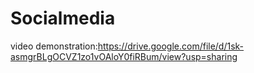 # Socialmedia
video demonstration:https://drive.google.com/file/d/1sk-asmgrBLgOCVZ1zo1vOAloY0fiRBum/view?usp=sharing
